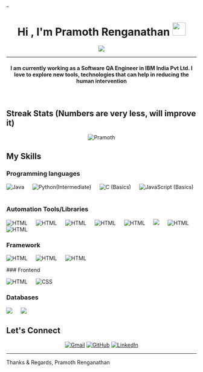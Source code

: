 

_
<h1 align="center">Hi , I'm Pramoth Renganathan <img src="https://media.giphy.com/media/hvRJCLFzcasrR4ia7z/giphy.gif" width="35"></h1>
<p align="center">
  <a href="https://github.com/DenverCoder1/readme-typing-svg"><img src="https://readme-typing-svg.herokuapp.com?lines=Software+QA+Engineer;Loves%20learning%20about%20Technology&center=true&width=500&height=50"></a>
</p>
<hr/>
<h4 align="center">I am currently working as a Software QA Engineer in IBM India Pvt Ltd. I love to explore new tools, technologies that can help in reducing the human intervention</h4>
<br>

## Streak Stats (Numbers are very less, will improve it)
<p align="center"><img src="https://github-readme-streak-stats.herokuapp.com/?user=rpramoth&theme=algolia" alt="Pramoth"  /></p>


## My Skills

### Programming languages
<p align="left">
    <img alt="Java" src="https://img.shields.io/badge/Java-%23007396.svg?logo=java&logoColor=white"></a>
     &emsp;
    <img alt="Python" src="https://img.shields.io/badge/Python%20-%2314354C.svg?logo=python&logoColor=white"></a>(Intermediate)
   &emsp;
     <img alt="C" src="https://img.shields.io/badge/C%20-%232370ED.svg?logo=c&logoColor=white"></a> (Basics)
   &emsp;
     <img alt="JavaScript" src="https://img.shields.io/badge/JavaScript%20-%23F7DF1E.svg?logo=javascript&logoColor=black"></a> (Basics)
   &emsp;
</p>

### Automation Tools/Libraries
<p align="left">
    <img alt="HTML" src="https://img.shields.io/badge/-Selenium-blue?logo=selenium&logo-color=red"/></a>
      &emsp;
    <img alt="HTML" src="https://img.shields.io/badge/-RestAssured-grey?logo=restapi&logo-color=red"/></a>
    &emsp;
    <img alt="HTML" src="https://img.shields.io/badge/-Cucumber-blue?logo=cucumber&logo-color=red"/></a>
  &emsp;
    <img alt="HTML" src="https://img.shields.io/badge/-JMeter-green?logo=jmeter&logo-color=red"/></a>
    &emsp;
    <img alt="HTML" src="https://img.shields.io/badge/-Postman-grey?logo=postman&logo-color=white"/></a>
&emsp;
    <img src="https://img.shields.io/badge/Git%20-%23F05033.svg?logo=git&logoColor=white"></a>
  &emsp;
    <img alt="HTML" src="https://img.shields.io/badge/-Appium-grey?logo=android&logo-color=red"/></a>
   &emsp;
    <img alt="HTML" src="https://img.shields.io/badge/-TestNG-grey?logo=testin&logo-color=red"/></a>
   
### Framework
<p align="left">
    <img alt="HTML" src="https://img.shields.io/badge/-Data Driven-blue?logo=microsoft-excel&logo-color=white"/>
   &emsp;
    <img alt="HTML" src="https://img.shields.io/badge/-Keyword Driven-blue?logo=&logo-color=white"/>
   &emsp;
       <img alt="HTML" src="https://img.shields.io/badge/-Page Object Model-blue?logo=&logo-color=white"/>
   &emsp;
</p>
### Frontend
<p align="left">
    <img alt="HTML" src="https://img.shields.io/badge/-HTML-blue?logo=html5&logo-color=white"/></a>
   &emsp;
    <img alt="CSS" src="https://img.shields.io/badge/CSS%20-%231572B6.svg?logo=css3&logoColor=white"></a>
   &emsp;
</p>

### Databases
<p align="left">
 <img src="https://img.shields.io/badge/MySQL-%2300f.svg?style=flat&llogo=mysql&logoColor=white"></a>
  &emsp;
   <img src ="https://img.shields.io/badge/-Oracle-red?logo=oracle&logo-color=red"></a>
 </p>
 

## Let's Connect
<p align="center">
<a href="mailto:rpramoth@gmail.com"><img src="https://img.icons8.com/bubbles/50/000000/gmail.png" alt="Gmail"/></a>
<a href="https://github.com/rpramoth"><img src="https://img.icons8.com/bubbles/50/000000/github.png" alt="GitHub"/></a>
<a href="https://www.linkedin.com/in/pramoth-r-4ba38457/"><img src="https://img.icons8.com/bubbles/50/000000/linkedin.png" alt="LinkedIn"/></a>

</p>

<hr/>

Thanks & Regards,
Pramoth Renganathan
